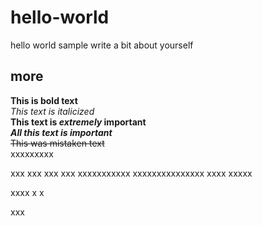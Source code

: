 # hello-world
hello world sample
write a bit about yourself
## more
**This is bold text** \
*This text is italicized* \
**This text is _extremely_ important** \
***All this text is important*** \
~~This was mistaken text~~ \
xxxxxxxxx

xxx xxx xxx xxx xxxxxxxxxxx xxxxxxxxxxxxxxx
xxxx xxxxx

xxxx
x
x

xxx
